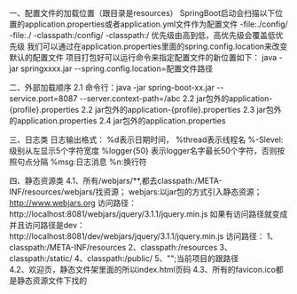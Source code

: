 一、配置文件的加载位置（跟目录是resources）
    SpringBoot启动会扫描以下位置的application.properties或者application.yml文件作为配置文件
    -file:./config/
    -file:./
    -classpath:/config/
    -classpath:/
    优先级由高到低，高优先级会覆盖低优先级
    我们可以通过在application.properties里面的spring.config.location来改变默认的配置文件
    项目打包好可以运行命令来指定配置文件的新位置如下：
    java -jar springxxxx.jar --spring.config.location=配置文件路径

二、外部加载顺序
    2.1 命令行：java -jar spring-boot-xx.jar --service.port=8087 --server.context-path=/abc
    2.2 jar包外的application-{profile}.properties
    2.2 jar包外的application-{profile}.properties
    2.3 jar包外的application.properties
    2.4 jar包外的application.properties

三、日志类
   日志输出格式：
    %d表示日期时间，
    %thread表示线程名
    %-Slevel:级别从左显示5个字符宽度
    %logger{50} 表示logger名字最长50个字符，否则按照句点分隔
    %msg:日志消息
    %n:换行符

四、静态资源类
    4.1、所有/webjars/**,都去classpath:/META-INF/resources/webjars/找资源；
        webjars:以jar包的方式引入静态资源；http://www.webjars.org
        访问路径：http://localhost:8081/webjars/jquery/3.1.1/jquery.min.js
        如果有访问路径就变成并且访问路径是dev：http://localhost:8081/dev/webjars/jquery/3.1.1/jquery.min.js
        访问路径：
        1、classpath:/META-INF/resources
        2、classpath:/resources
        3、classpath:/static/
        4、classpath:/public/
        5、"\";当前项目的跟路径        
    4.2、欢迎页，静态文件架里面的所以index.html页码
    4.3、所有的favicon.ico都是静态资源文件下找的
   
    